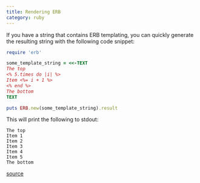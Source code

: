 ```yaml
---
title: Rendering ERB
category: ruby
---
```


If you have a string that contains ERB templating, you can quickly generate
the resulting string with the following code snippet:

```ruby
require 'erb'

some_template_string = <<-TEXT
The top
<% 5.times do |i| %>
Item <%= i + 1 %>
<% end %>
The bottom
TEXT

puts ERB.new(some_template_string).result
```

This will print the following to stdout:

```
The top
Item 1
Item 2
Item 3
Item 4
Item 5
The bottom
```

[source](http://www.stuartellis.eu/articles/erb/)
